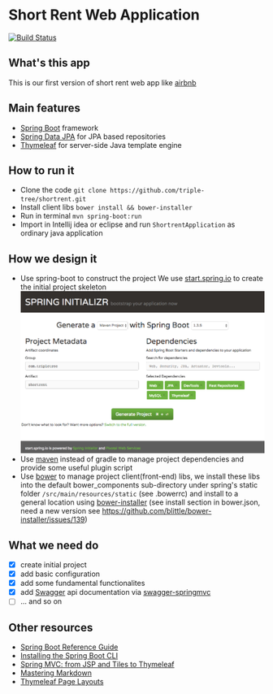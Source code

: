 # Short Rent Web Application
[![Build Status](https://travis-ci.org/triple-tree/shortrent.svg?branch=master)](https://travis-ci.org/triple-tree/shortrent)

## What's this app
This is our first version of short rent web app like [airbnb](https://zh.airbnb.com/)

## Main features
- [Spring Boot](http://projects.spring.io/spring-boot/) framework
- [Spring Data JPA](http://projects.spring.io/spring-data-jpa/) for JPA based repositories
- [Thymeleaf](http://www.thymeleaf.org/) for server-side Java template engine

## How to run it
- Clone the code
    `git clone https://github.com/triple-tree/shortrent.git`
- Install client libs
	`bower install && bower-installer`
- Run in terminal
    `mvn spring-boot:run`
- Import in Intellij idea or eclipse and run `ShortrentApplication` as ordinary java application

## How we design it
- Use spring-boot to construct the project
	We use [start.spring.io](http://start.spring.io/) to create the initial project skeleton
    ![](resources/project_scratch.png)
- Use [maven](maven.apache.org) instead of gradle to manage project dependencies and provide some useful plugin script
- Use [bower](http://bower.io/) to manage project client(front-end) libs, we install these libs into the default bower_components sub-directory under spring's static folder `/src/main/resources/static` (see .bowerrc) and install to a general location using [bower-installer](https://www.npmjs.com/package/bower-installer) (see install section in bower.json, need a new version see https://github.com/blittle/bower-installer/issues/139)

## What we need do
- [x] create initial project
- [x] add basic configuration
- [x] add some fundamental functionalites
- [x] add [Swagger](http://swagger.io/) api documentation via [swagger-springmvc](https://github.com/rlogiacco/swagger-springmvc)
- [ ] ... and so on

## Other resources
- [Spring Boot Reference Guide](http://docs.spring.io/spring-boot/docs/current/reference/htmlsingle/)
- [Installing the Spring Boot CLI](http://docs.spring.io/spring-boot/docs/current/reference/htmlsingle/#getting-started-installing-the-cli)
- [Spring MVC: from JSP and Tiles to Thymeleaf](http://spring.io/blog/2012/10/30/spring-mvc-from-jsp-and-tiles-to-thymeleaf/)
- [Mastering Markdown](https://guides.github.com/features/mastering-markdown/)
- [Thymeleaf Page Layouts](http://www.thymeleaf.org/doc/articles/layouts.html)

